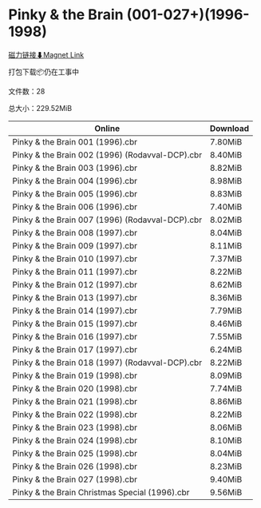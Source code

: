# Pinky & the Brain (001-027+)(1996-1998)

[磁力链接⬇Magnet Link](magnet:?xt=urn:btih:b536978ddf29ac5d19cdc3c8a8926f9a27e7df60&dn=Pinky%20%26%20the%20Brain%20%28001-027%2B%29%281996-1998%29)

打包下载📦仍在工事中

文件数：28

总大小：229.52MiB

Online | Download
--- | ---
Pinky & the Brain 001 (1996).cbr | 7.80MiB
Pinky & the Brain 002 (1996) (Rodavval-DCP).cbr | 8.40MiB
Pinky & the Brain 003 (1996).cbr | 8.82MiB
Pinky & the Brain 004 (1996).cbr | 8.98MiB
Pinky & the Brain 005 (1996).cbr | 8.83MiB
Pinky & the Brain 006 (1996).cbr | 7.40MiB
Pinky & the Brain 007 (1996) (Rodavval-DCP).cbr | 8.02MiB
Pinky & the Brain 008 (1997).cbr | 8.04MiB
Pinky & the Brain 009 (1997).cbr | 8.11MiB
Pinky & the Brain 010 (1997).cbr | 7.37MiB
Pinky & the Brain 011 (1997).cbr | 8.22MiB
Pinky & the Brain 012 (1997).cbr | 8.62MiB
Pinky & the Brain 013 (1997).cbr | 8.36MiB
Pinky & the Brain 014 (1997).cbr | 7.79MiB
Pinky & the Brain 015 (1997).cbr | 8.46MiB
Pinky & the Brain 016 (1997).cbr | 7.55MiB
Pinky & the Brain 017 (1997).cbr | 6.24MiB
Pinky & the Brain 018 (1997) (Rodavval-DCP).cbr | 8.22MiB
Pinky & the Brain 019 (1998).cbr | 8.09MiB
Pinky & the Brain 020 (1998).cbr | 7.74MiB
Pinky & the Brain 021 (1998).cbr | 8.86MiB
Pinky & the Brain 022 (1998).cbr | 8.22MiB
Pinky & the Brain 023 (1998).cbr | 8.06MiB
Pinky & the Brain 024 (1998).cbr | 8.10MiB
Pinky & the Brain 025 (1998).cbr | 8.04MiB
Pinky & the Brain 026 (1998).cbr | 8.23MiB
Pinky & the Brain 027 (1998).cbr | 9.40MiB
Pinky & the Brain Christmas Special (1996).cbr | 9.56MiB